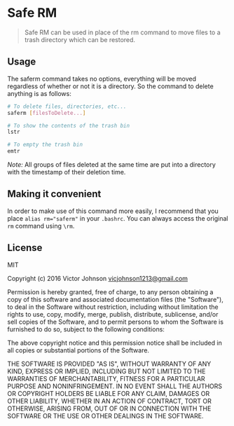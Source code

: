 # Safe RM

> Safe RM can be used in place of the rm command to move files to a trash directory which can be restored.

## Usage

The saferm command takes no options, everything will be moved regardless of whether or not it is a directory.  So the command to delete anything is as follows:

```bash
# To delete files, directories, etc...
saferm [filesToDelete...]

# To show the contents of the trash bin
lstr

# To empty the trash bin
emtr
```

*Note:* All groups of files deleted at the same time are put into a directory with the timestamp of their deletion time.

## Making it convenient

In order to make use of this command more easily, I recommend that you place `alias rm="saferm"` in your `.bashrc`.  You can always access the original `rm` command using `\rm`.

## License

MIT

Copyright (c) 2016 Victor Johnson vicjohnson1213@gmail.com

Permission is hereby granted, free of charge, to any person obtaining a copy of this software and associated documentation files (the "Software"), to deal in the Software without restriction, including without limitation the rights to use, copy, modify, merge, publish, distribute, sublicense, and/or sell copies of the Software, and to permit persons to whom the Software is furnished to do so, subject to the following conditions:

The above copyright notice and this permission notice shall be included in all copies or substantial portions of the Software.

THE SOFTWARE IS PROVIDED "AS IS", WITHOUT WARRANTY OF ANY KIND, EXPRESS OR IMPLIED, INCLUDING BUT NOT LIMITED TO THE WARRANTIES OF MERCHANTABILITY, FITNESS FOR A PARTICULAR PURPOSE AND NONINFRINGEMENT. IN NO EVENT SHALL THE AUTHORS OR COPYRIGHT HOLDERS BE LIABLE FOR ANY CLAIM, DAMAGES OR OTHER LIABILITY, WHETHER IN AN ACTION OF CONTRACT, TORT OR OTHERWISE, ARISING FROM, OUT OF OR IN CONNECTION WITH THE SOFTWARE OR THE USE OR OTHER DEALINGS IN THE SOFTWARE.
